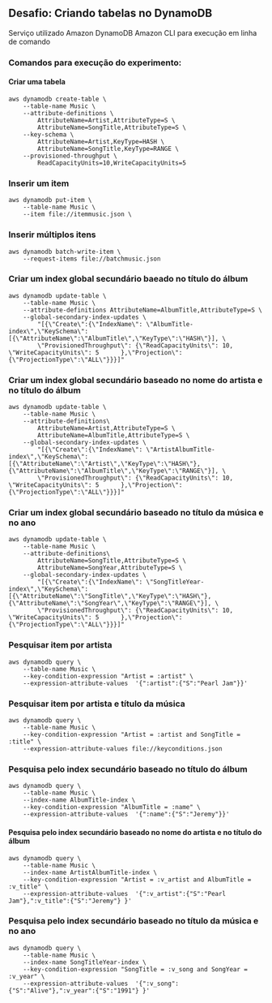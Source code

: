 
## Desafio: Criando tabelas no DynamoDB

Serviço utilizado
Amazon DynamoDB
Amazon CLI para execução em linha de comando

### Comandos para execução do experimento:
#### Criar uma tabela

    aws dynamodb create-table \
        --table-name Music \
        --attribute-definitions \
            AttributeName=Artist,AttributeType=S \
            AttributeName=SongTitle,AttributeType=S \
        --key-schema \
            AttributeName=Artist,KeyType=HASH \
            AttributeName=SongTitle,KeyType=RANGE \
        --provisioned-throughput \
            ReadCapacityUnits=10,WriteCapacityUnits=5

### Inserir um item
    aws dynamodb put-item \
        --table-name Music \
        --item file://itemmusic.json \

### Inserir múltiplos itens
    aws dynamodb batch-write-item \
        --request-items file://batchmusic.json

### Criar um index global secundário baeado no título do álbum
    aws dynamodb update-table \
        --table-name Music \
        --attribute-definitions AttributeName=AlbumTitle,AttributeType=S \
        --global-secondary-index-updates \
            "[{\"Create\":{\"IndexName\": \"AlbumTitle-index\",\"KeySchema\":[{\"AttributeName\":\"AlbumTitle\",\"KeyType\":\"HASH\"}], \
            \"ProvisionedThroughput\": {\"ReadCapacityUnits\": 10, \"WriteCapacityUnits\": 5      },\"Projection\":{\"ProjectionType\":\"ALL\"}}}]"

### Criar um index global secundário baseado no nome do artista e no título do álbum

    aws dynamodb update-table \
        --table-name Music \
        --attribute-definitions\
            AttributeName=Artist,AttributeType=S \
            AttributeName=AlbumTitle,AttributeType=S \
        --global-secondary-index-updates \
            "[{\"Create\":{\"IndexName\": \"ArtistAlbumTitle-index\",\"KeySchema\":[{\"AttributeName\":\"Artist\",\"KeyType\":\"HASH\"}, {\"AttributeName\":\"AlbumTitle\",\"KeyType\":\"RANGE\"}], \
            \"ProvisionedThroughput\": {\"ReadCapacityUnits\": 10, \"WriteCapacityUnits\": 5      },\"Projection\":{\"ProjectionType\":\"ALL\"}}}]"

### Criar um index global secundário baseado no título da música e no ano

    aws dynamodb update-table \
        --table-name Music \
        --attribute-definitions\
            AttributeName=SongTitle,AttributeType=S \
            AttributeName=SongYear,AttributeType=S \
        --global-secondary-index-updates \
            "[{\"Create\":{\"IndexName\": \"SongTitleYear-index\",\"KeySchema\":[{\"AttributeName\":\"SongTitle\",\"KeyType\":\"HASH\"}, {\"AttributeName\":\"SongYear\",\"KeyType\":\"RANGE\"}], \
            \"ProvisionedThroughput\": {\"ReadCapacityUnits\": 10, \"WriteCapacityUnits\": 5      },\"Projection\":{\"ProjectionType\":\"ALL\"}}}]"

### Pesquisar item por artista

    aws dynamodb query \
        --table-name Music \
        --key-condition-expression "Artist = :artist" \
        --expression-attribute-values  '{":artist":{"S":"Pearl Jam"}}'

### Pesquisar item por artista e título da música

    aws dynamodb query \
        --table-name Music \
        --key-condition-expression "Artist = :artist and SongTitle = :title" \
        --expression-attribute-values file://keyconditions.json

### Pesquisa pelo index secundário baseado no título do álbum
    aws dynamodb query \
        --table-name Music \
        --index-name AlbumTitle-index \
        --key-condition-expression "AlbumTitle = :name" \
        --expression-attribute-values  '{":name":{"S":"Jeremy"}}'

#### Pesquisa pelo index secundário baseado no nome do artista e no título do álbum

    aws dynamodb query \
        --table-name Music \
        --index-name ArtistAlbumTitle-index \
        --key-condition-expression "Artist = :v_artist and AlbumTitle = :v_title" \
        --expression-attribute-values  '{":v_artist":{"S":"Pearl Jam"},":v_title":{"S":"Jeremy"} }'
### Pesquisa pelo index secundário baseado no título da música e no ano

    aws dynamodb query \
        --table-name Music \
        --index-name SongTitleYear-index \
        --key-condition-expression "SongTitle = :v_song and SongYear = :v_year" \
        --expression-attribute-values  '{":v_song":{"S":"Alive"},":v_year":{"S":"1991"} }'
